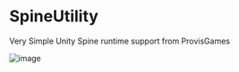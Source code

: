 # SpineUtility
Very Simple Unity Spine runtime support from ProvisGames

![image](https://user-images.githubusercontent.com/14087406/81164192-ebc5dc80-8fca-11ea-9f8a-e0ef44938523.png)
